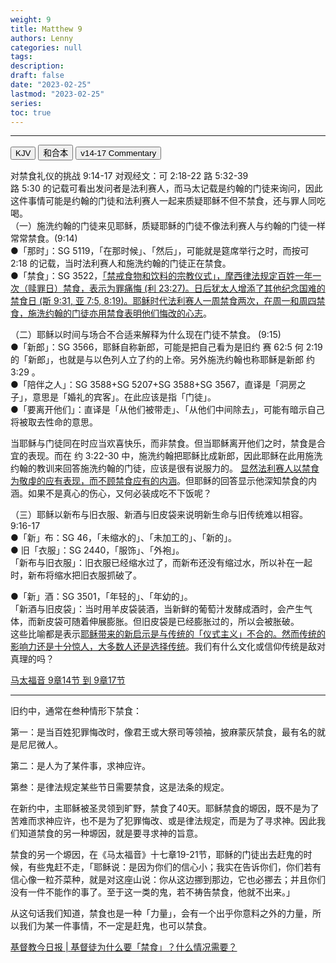 ```yaml
---
weight: 9
title: Matthew 9
authors: Lenny
categories: null
tags: 
description: 
draft: false
date: "2023-02-25"
lastmod: "2023-02-25"
series:
toc: true
---
```



<!--more-->
---

<!-- Tab links -->

<div class="tab">
  <button class="tablinks active" onclick="tablabel(event, 'english')">KJV</button>
  <button class="tablinks" onclick="tablabel(event, 'chinese')">和合本</button>
  <button class="tablinks" onclick="tablabel(event, 'verse1')">v14-17 Commentary</button>
</div>

<!-- Tab content -->
<div id="english" class="tabcontent" style="display:block">

</div>


<div id="chinese" class="tabcontent">

</div>


<div id="verse1" class="tabcontent">

对禁食礼仪的挑战  9:14-17 
对观经文：可 2:18-22  路 5:32-39   
路 5:30 的记载可看出发问者是法利赛人，而马太记载是约翰的门徒来询问，因此这件事情可能是约翰的门徒和法利赛人一起来质疑耶稣不但不禁食，还与罪人同吃喝。  
（一）施洗约翰的门徒来见耶稣，质疑耶稣的门徒不像法利赛人与约翰的门徒一样常常禁食。(9:14)   
●「那时」：SG 5119，「在那时候」、「然后」，可能就是筵席举行之时，而按可 2:18 的记载，当时法利赛人和施洗约翰的门徒正在禁食。  
●「禁食」：SG 3522，<u class = "red">「禁戒食物和饮料的宗教仪式」，摩西律法规定百姓一年一次（赎罪日）禁食，表示为罪痛悔 (利 23:27)。日后犹太人增添了其他纪念国难的禁食日 (斯 9:31, 亚 7:5, 8:19)。耶稣时代法利赛人一周禁食两次，在周一和周四禁食，施洗约翰的门徒亦用禁食表明他们悔改的心志</u>。  

（二）耶稣以时间与场合不合适来解释为什么现在门徒不禁食。  (9:15)   
●「新郎」：SG 3566，耶稣自称新郎，可能是把自己看为是旧约 赛 62:5  何 2:19 的「新郎」，也就是与以色列人立了约的上帝。另外施洗约翰也称耶稣是新郎 约 3:29 。  
●「陪伴之人」：SG 3588+SG 5207+SG 3588+SG 3567，直译是「洞房之子」，意思是「婚礼的宾客」。在此应该是指「门徒」。  
●「要离开他们」：直译是「从他们被带走」、「从他们中间除去」，可能有暗示自己将被取去性命的意思。  

当耶稣与门徒同在时应当欢喜快乐，而非禁食。但当耶稣离开他们之时，禁食是合宜的表现。而在 约 3:22-30 中，施洗约翰把耶稣比成新郎，因此耶稣在此用施洗约翰的教训来回答施洗约翰的门徒，应该是很有说服力的。
<u class = "red">显然法利赛人以禁食为敬虔的应有表现，而不顾禁食应有的内涵</u>。但耶稣的回答显示他深知禁食的内涵。如果不是真心的伤心，又何必装成吃不下饭呢？  

（三）耶稣以新布与旧衣服、新酒与旧皮袋来说明新生命与旧传统难以相容。 9:16-17   
●「新」布：SG 46，「未缩水的」、「未加工的」、「新的」。  
● 旧「衣服」：SG 2440，「服饰」、「外袍」。  
「新布与旧衣服」：旧衣服已经缩水过了，而新布还没有缩过水，所以补在一起时，新布将缩水把旧衣服抓破了。  

●「新」酒：SG 3501，「年轻的」、「年幼的」。  
「新酒与旧皮袋」：当时用羊皮袋装酒，当新鲜的葡萄汁发酵成酒时，会产生气体，而新皮袋可随着伸展膨胀。但旧皮袋是已经膨胀过的，所以会被胀破。  
这些比喻都是表示<u class = "red">耶稣带来的新启示是与传统的「仪式主义」不合的。然而传统的影响力还是十分惊人，大多数人还是选择传统</u>。我们有什么文化或信仰传统是敌对真理的吗？

<a href = "https://bible.fhl.net/gbdoc/new/com.php?book=3&engs=Matt&chap=9&sec=17&m=0" target="_blank" rel="noopener noreferrer">马太福音 9章14节 到 9章17节</a>

---

旧约中，通常在叁种情形下禁食：  

第一：是当百姓犯罪悔改时，像君王或大祭司等领袖，披麻蒙灰禁食，最有名的就是尼尼微人。  

第二：是人为了某件事，求神应许。  

第叁：是律法规定某些节日需要禁食，这是法条的规定。  

在新约中，主耶稣被圣灵领到旷野，禁食了40天。耶稣禁食的塬因，既不是为了苦难而求神应许，也不是为了犯罪悔改、或是律法规定，而是为了寻求神。因此我们知道禁食的另一种塬因，就是要寻求神的旨意。  

禁食的另一个塬因，在《马太福音》十七章19-21节，耶稣的门徒出去赶鬼的时候，有些鬼赶不走，「耶稣说：是因为你们的信心小；我实在告诉你们，你们若有信心像一粒芥菜种，就是对这座山说：你从这边挪到那边，它也必挪去；并且你们没有一件不能作的事了。至于这一类的鬼，若不祷告禁食，他就不出来。」  

从这句话我们知道，禁食也是一种「力量」，会有一个出乎你意料之外的力量，所以我们为某一件事情，不一定是赶鬼，也可以禁食。  

<a href = "https://cn.cdn-news.org/ColumnistArticle.aspx?EntityID=ColumnistArticle&PK=0000000009c9cb87e52067f8f5c1dc408507c7c9a40eb27f" target="_blank" rel="noopener noreferrer">基督教今日报 | 基督徒为什么要「禁食」？什么情况需要？</a>
</div>